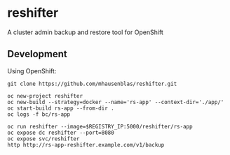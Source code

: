 # reshifter
A cluster admin backup and restore tool for OpenShift



## Development

Using OpenShift:

```
git clone https://github.com/mhausenblas/reshifter.git

oc new-project reshifter
oc new-build --strategy=docker --name='rs-app' --context-dir='./app/'
oc start-build rs-app --from-dir .
oc logs -f bc/rs-app

oc run reshifter --image=$REGISTRY_IP:5000/reshifter/rs-app
oc expose dc reshifter --port=8080
oc expose svc/reshifter
http http://rs-app-reshifter.example.com/v1/backup
```
